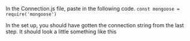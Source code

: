 


In the Connection.js file, paste in the following code.
`const mongoose = require('mongoose')`

In the set up, you should have gotten the connection string from the last step. It should look a little something like this  
